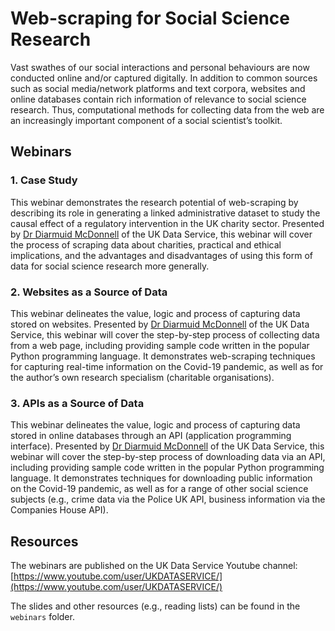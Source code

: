 # Web-scraping for Social Science Research

Vast swathes of our social interactions and personal behaviours are now conducted online and/or captured digitally. In addition to common sources such as social media/network platforms and text corpora, websites and online databases contain rich information of relevance to social science research. Thus, computational methods for collecting data from the web are an increasingly important component of a social scientist’s toolkit.

## Webinars

### 1. Case Study

This webinar demonstrates the research potential of web-scraping by describing its role in generating a linked administrative dataset to study the causal effect of a regulatory intervention in the UK charity sector. Presented by [Dr Diarmuid McDonnell](https://www.research.manchester.ac.uk/portal/diarmuid.mcdonnell.html) of the UK Data Service, this webinar will cover the process of scraping data about charities, practical and ethical implications, and the advantages and disadvantages of using this form of data for social science research more generally.

### 2. Websites as a Source of Data

This webinar delineates the value, logic and process of capturing data stored on websites. Presented by [Dr Diarmuid McDonnell](
https://www.research.manchester.ac.uk/portal/diarmuid.mcdonnell.html) of the UK Data Service, this webinar will cover the step-by-step process of collecting data from a web page, including providing sample code written in the popular Python programming language. It demonstrates web-scraping techniques for capturing real-time information on the Covid-19 pandemic, as well as for the author’s own research specialism (charitable organisations).

### 3. APIs as a Source of Data

This webinar delineates the value, logic and process of capturing data stored in online databases through an API (application programming
interface). Presented by [Dr Diarmuid McDonnell](https://www.research.manchester.ac.uk/portal/diarmuid.mcdonnell.html) of the UK Data Service, this webinar will cover the step-by-step process of downloading data via an API, including providing sample code written in the popular Python programming language. It demonstrates techniques for downloading public information on the Covid-19 pandemic, as well as for a range of other social science subjects (e.g., crime data via the Police UK API, business information via the Companies House API).

## Resources

The webinars are published on the UK Data Service Youtube channel: [https://www.youtube.com/user/UKDATASERVICE/](https://www.youtube.com/user/UKDATASERVICE/)

The slides and other resources (e.g., reading lists) can be found in the `webinars` folder.
